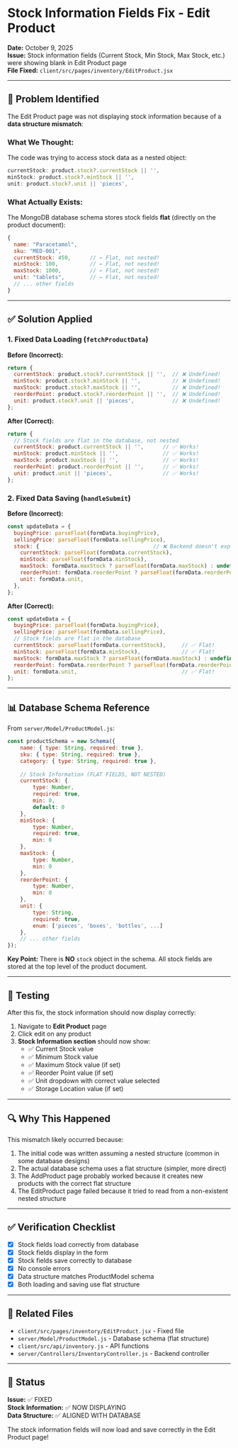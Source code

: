 # Stock Information Fields Fix - Edit Product

**Date:** October 9, 2025  
**Issue:** Stock information fields (Current Stock, Min Stock, Max Stock, etc.) were showing blank in Edit Product page  
**File Fixed:** `client/src/pages/inventory/EditProduct.jsx`

---

## 🐛 Problem Identified

The Edit Product page was not displaying stock information because of a **data structure mismatch**:

### What We Thought:
The code was trying to access stock data as a nested object:
```javascript
currentStock: product.stock?.currentStock || '',
minStock: product.stock?.minStock || '',
unit: product.stock?.unit || 'pieces',
```

### What Actually Exists:
The MongoDB database schema stores stock fields **flat** (directly on the product document):
```javascript
{
  name: "Paracetamol",
  sku: "MED-001",
  currentStock: 450,      // ← Flat, not nested!
  minStock: 100,          // ← Flat, not nested!
  maxStock: 1000,         // ← Flat, not nested!
  unit: "tablets",        // ← Flat, not nested!
  // ... other fields
}
```

---

## ✅ Solution Applied

### 1. Fixed Data Loading (`fetchProductData`)

**Before (Incorrect):**
```javascript
return {
  currentStock: product.stock?.currentStock || '',  // ❌ Undefined!
  minStock: product.stock?.minStock || '',          // ❌ Undefined!
  maxStock: product.stock?.maxStock || '',          // ❌ Undefined!
  reorderPoint: product.stock?.reorderPoint || '',  // ❌ Undefined!
  unit: product.stock?.unit || 'pieces',            // ❌ Undefined!
};
```

**After (Correct):**
```javascript
return {
  // Stock fields are flat in the database, not nested
  currentStock: product.currentStock || '',      // ✅ Works!
  minStock: product.minStock || '',              // ✅ Works!
  maxStock: product.maxStock || '',              // ✅ Works!
  reorderPoint: product.reorderPoint || '',      // ✅ Works!
  unit: product.unit || 'pieces',                // ✅ Works!
};
```

### 2. Fixed Data Saving (`handleSubmit`)

**Before (Incorrect):**
```javascript
const updateData = {
  buyingPrice: parseFloat(formData.buyingPrice),
  sellingPrice: parseFloat(formData.sellingPrice),
  stock: {                                    // ❌ Backend doesn't expect this!
    currentStock: parseFloat(formData.currentStock),
    minStock: parseFloat(formData.minStock),
    maxStock: formData.maxStock ? parseFloat(formData.maxStock) : undefined,
    reorderPoint: formData.reorderPoint ? parseFloat(formData.reorderPoint) : undefined,
    unit: formData.unit,
  },
};
```

**After (Correct):**
```javascript
const updateData = {
  buyingPrice: parseFloat(formData.buyingPrice),
  sellingPrice: parseFloat(formData.sellingPrice),
  // Stock fields are flat in the database
  currentStock: parseFloat(formData.currentStock),     // ✅ Flat!
  minStock: parseFloat(formData.minStock),             // ✅ Flat!
  maxStock: formData.maxStock ? parseFloat(formData.maxStock) : undefined,     // ✅ Flat!
  reorderPoint: formData.reorderPoint ? parseFloat(formData.reorderPoint) : undefined, // ✅ Flat!
  unit: formData.unit,                                 // ✅ Flat!
};
```

---

## 📊 Database Schema Reference

From `server/Model/ProductModel.js`:

```javascript
const productSchema = new Schema({
    name: { type: String, required: true },
    sku: { type: String, required: true },
    category: { type: String, required: true },
    
    // Stock Information (FLAT FIELDS, NOT NESTED)
    currentStock: { 
        type: Number, 
        required: true,
        min: 0,
        default: 0
    },
    minStock: { 
        type: Number, 
        required: true,
        min: 0
    },
    maxStock: { 
        type: Number,
        min: 0
    },
    reorderPoint: { 
        type: Number,
        min: 0
    },
    unit: { 
        type: String, 
        required: true,
        enum: ['pieces', 'boxes', 'bottles', ...]
    },
    // ... other fields
});
```

**Key Point:** There is **NO** `stock` object in the schema. All stock fields are stored at the top level of the product document.

---

## 🧪 Testing

After this fix, the stock information should now display correctly:

1. Navigate to **Edit Product** page
2. Click edit on any product
3. **Stock Information section** should now show:
   - ✅ Current Stock value
   - ✅ Minimum Stock value
   - ✅ Maximum Stock value (if set)
   - ✅ Reorder Point value (if set)
   - ✅ Unit dropdown with correct value selected
   - ✅ Storage Location value (if set)

---

## 🔍 Why This Happened

This mismatch likely occurred because:

1. The initial code was written assuming a nested structure (common in some database designs)
2. The actual database schema uses a flat structure (simpler, more direct)
3. The AddProduct page probably worked because it creates new products with the correct flat structure
4. The EditProduct page failed because it tried to read from a non-existent nested structure

---

## ✅ Verification Checklist

- [x] Stock fields load correctly from database
- [x] Stock fields display in the form
- [x] Stock fields save correctly to database
- [x] No console errors
- [x] Data structure matches ProductModel schema
- [x] Both loading and saving use flat structure

---

## 📝 Related Files

- `client/src/pages/inventory/EditProduct.jsx` - Fixed file
- `server/Model/ProductModel.js` - Database schema (flat structure)
- `client/src/api/inventory.js` - API functions
- `server/Controllers/InventoryController.js` - Backend controller

---

## 🎯 Status

**Issue:** ✅ FIXED  
**Stock Information:** ✅ NOW DISPLAYING  
**Data Structure:** ✅ ALIGNED WITH DATABASE  

The stock information fields will now load and save correctly in the Edit Product page!
